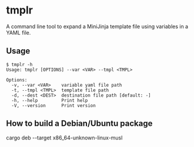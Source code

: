 # tmplr

A command line tool to expand a MiniJinja template file
using variables in a YAML file.

## Usage

```
$ tmplr -h
Usage: tmplr [OPTIONS] --var <VAR> --tmpl <TMPL>

Options:
  -v, --var <VAR>    variable yaml file path
  -t, --tmpl <TMPL>  template file path
  -d, --dest <DEST>  destination file path [default: -]
  -h, --help         Print help
  -V, --version      Print version
```

## How to build a Debian/Ubuntu package

cargo deb --target x86_64-unknown-linux-musl
